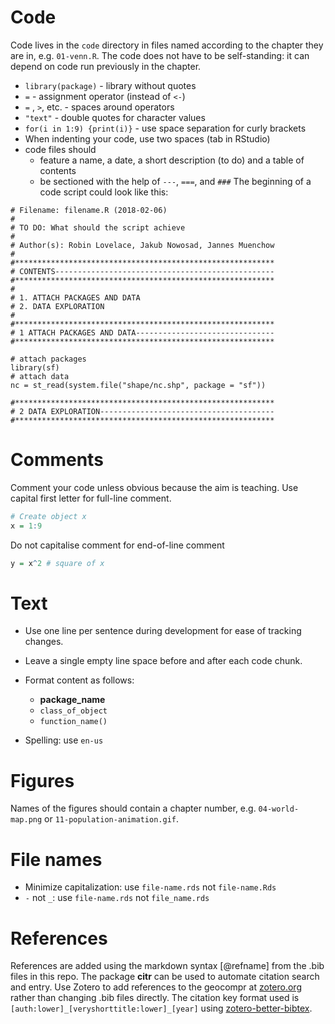 # Code

Code lives in the `code` directory in files named according to the chapter they are in, e.g. `01-venn.R`.
The code does not have to be self-standing: it can depend on code run previously in the chapter.
        
- `library(package)` - library without quotes
- `=` - assignment operator (instead of `<-`)
- ` = ` , ` > `, etc. - spaces around operators
- `"text"` - double quotes for character values
- `for(i in 1:9) {print(i)}` - use space separation for curly brackets
- When indenting your code, use two spaces (tab in RStudio)
- code files should 
  - feature a name, a date, a short description (to do) and a table of contents
  - be sectioned with the help of `---`, `===`, and `###`
The beginning of a code script could look like this:

```
# Filename: filename.R (2018-02-06)
#
# TO DO: What should the script achieve
#
# Author(s): Robin Lovelace, Jakub Nowosad, Jannes Muenchow
#
#**********************************************************
# CONTENTS-------------------------------------------------
#**********************************************************
#
# 1. ATTACH PACKAGES AND DATA
# 2. DATA EXPLORATION
#
#**********************************************************
# 1 ATTACH PACKAGES AND DATA-------------------------------
#**********************************************************

# attach packages
library(sf)
# attach data
nc = st_read(system.file("shape/nc.shp", package = "sf"))

#**********************************************************
# 2 DATA EXPLORATION---------------------------------------
#**********************************************************
```

# Comments

Comment your code unless obvious because the aim is teaching.
Use capital first letter for full-line comment.

```r
# Create object x
x = 1:9
```

Do not capitalise comment for end-of-line comment

```r
y = x^2 # square of x
```

# Text

- Use one line per sentence during development for ease of tracking changes.
- Leave a single empty line space before and after each code chunk.
- Format content as follows: 
    - **package_name**
    - `class_of_object`
    - `function_name()`

- Spelling: use `en-us`

# Figures

Names of the figures should contain a chapter number, e.g. `04-world-map.png` or `11-population-animation.gif`.

# File names

- Minimize capitalization: use `file-name.rds` not `file-name.Rds`
- `-` not `_`: use `file-name.rds` not `file_name.rds`

# References

References are added using the markdown syntax [@refname] from the .bib files in this repo.
The package **citr** can be used to automate citation search and entry.
Use Zotero to add references to the geocompr at [zotero.org](https://www.zotero.org/groups/418217/energy-and-transport/items/collectionKey/9K6FRP6N/) rather than changing .bib files directly.
The citation key format used is `[auth:lower]_[veryshorttitle:lower]_[year]` using [zotero-better-bibtex](https://github.com/retorquere/zotero-better-bibtex).

